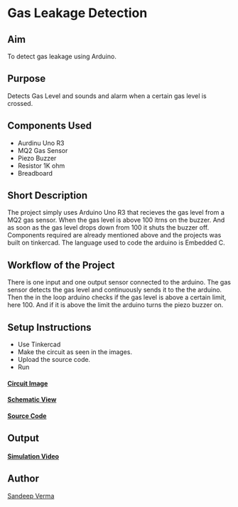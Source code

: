 # Gas Leakage Detection
## Aim
To detect gas leakage using Arduino.
## Purpose
Detects Gas Level and sounds and alarm when a certain gas level is crossed.
## Components Used
- Aurdinu Uno R3
- MQ2 Gas Sensor
- Piezo Buzzer
- Resistor 1K ohm
- Breadboard

## Short Description 
The project simply uses Arduino Uno R3 that recieves the gas level from a MQ2 gas sensor. When the gas level is above 100 itrns on the buzzer. And as soon as the gas level drops down from 100 it shuts the buzzer off. Components required are already mentioned above and the projects was built on tinkercad. The language used to code the arduino is Embedded C.

## Workflow of the Project
There is one input and one output sensor connected to the arduino. The gas sensor detects the gas level and continuously sends it to the the arduino. Then the in the loop arduino checks if the gas level is above a certain limit, here 100. And if it is above the limit the arduino turns the piezo buzzer on.

## Setup Instructions
- Use Tinkercad
- Make the circuit as seen in the images.
- Upload the source code.
- Run
#### [Circuit Image](https://github.com/san-13/IoT-Spot/blob/main/Minor%20Scripts/Arduino/Gas%20Leakage%20Detection/images/circuit_image.png)
#### [Schematic View](https://github.com/san-13/IoT-Spot/blob/main/Minor%20Scripts/Arduino/Gas%20Leakage%20Detection/images/schematic_view.png)
#### [Source Code](https://github.com/san-13/IoT-Spot/blob/main/Arduino/Gas-Leakage-Detection/source_code.ino)

## Output
#### [Simulation Video](https://github.com/san-13/IoT-Spot/blob/main/Minor%20Scripts/Arduino/Gas%20Leakage%20Detection/images/simulation_video.webm)
## Author
[Sandeep Verma](github.com/san-13)

